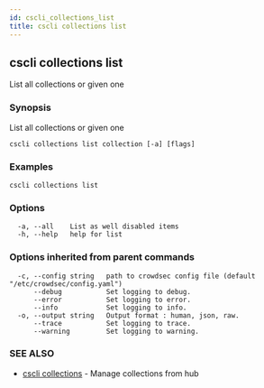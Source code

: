 ```yaml
---
id: cscli_collections_list
title: cscli collections list
---
```

## cscli collections list

List all collections or given one

### Synopsis

List all collections or given one

```
cscli collections list collection [-a] [flags]
```

### Examples

```
cscli collections list
```

### Options

```
  -a, --all    List as well disabled items
  -h, --help   help for list
```

### Options inherited from parent commands

```
  -c, --config string   path to crowdsec config file (default "/etc/crowdsec/config.yaml")
      --debug           Set logging to debug.
      --error           Set logging to error.
      --info            Set logging to info.
  -o, --output string   Output format : human, json, raw.
      --trace           Set logging to trace.
      --warning         Set logging to warning.
```

### SEE ALSO

* [cscli collections](/cscli/cscli_collections.md)	 - Manage collections from hub

